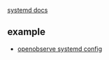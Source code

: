 
[systemd docs](https://systemd.io/)


## example

- [openobserve systemd config](https://openobserve.ai/docs/operator-guide/systemd/)